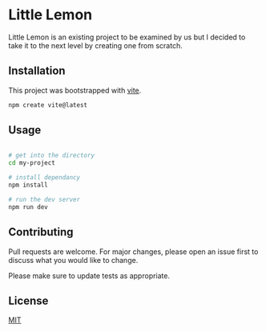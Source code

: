 # Little Lemon

Little Lemon is an  existing project to be examined by us but I decided to take it to the next level by creating one from scratch.

## Installation

This project was bootstrapped with [vite](https://vitejs.dev/guide/).

```bash
npm create vite@latest
```

## Usage

```bash

# get into the directory
cd my-project

# install dependancy
npm install

# run the dev server
npm run dev

```

## Contributing

Pull requests are welcome. For major changes, please open an issue first
to discuss what you would like to change.

Please make sure to update tests as appropriate.

## License

[MIT](https://choosealicense.com/licenses/mit/)